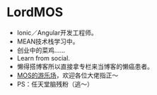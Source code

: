 # LordMOS

* Ionic／Angular开发工程师。
* MEAN技术栈学习中。
* 创业中的菜鸡……
* Learn from social.
* 懒得搭博客所以直接拿专栏来当博客的懒癌患者。
* [MOS的游乐场](https://zhuanlan.zhihu.com/lordmos)，欢迎各位大佬指正～
* PS：任天堂脑残粉（逃～）
